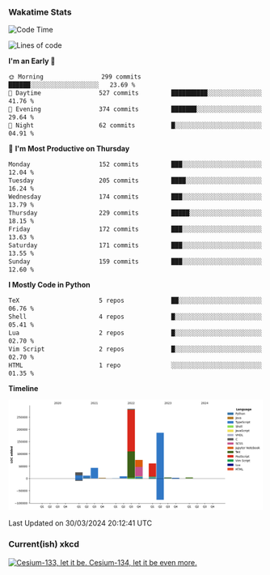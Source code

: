 ### Wakatime Stats
<!--START_SECTION:waka-->
![Code Time](http://img.shields.io/badge/Code%20Time-2%2C430%20hrs%2022%20mins-blue)

![Lines of code](https://img.shields.io/badge/From%20Hello%20World%20I%27ve%20Written-706.0%20thousand%20lines%20of%20code-blue)

**I'm an Early 🐤** 

```text
🌞 Morning                299 commits         ██████░░░░░░░░░░░░░░░░░░░   23.69 % 
🌆 Daytime                527 commits         ██████████░░░░░░░░░░░░░░░   41.76 % 
🌃 Evening                374 commits         ███████░░░░░░░░░░░░░░░░░░   29.64 % 
🌙 Night                  62 commits          █░░░░░░░░░░░░░░░░░░░░░░░░   04.91 % 
```
📅 **I'm Most Productive on Thursday** 

```text
Monday                   152 commits         ███░░░░░░░░░░░░░░░░░░░░░░   12.04 % 
Tuesday                  205 commits         ████░░░░░░░░░░░░░░░░░░░░░   16.24 % 
Wednesday                174 commits         ███░░░░░░░░░░░░░░░░░░░░░░   13.79 % 
Thursday                 229 commits         █████░░░░░░░░░░░░░░░░░░░░   18.15 % 
Friday                   172 commits         ███░░░░░░░░░░░░░░░░░░░░░░   13.63 % 
Saturday                 171 commits         ███░░░░░░░░░░░░░░░░░░░░░░   13.55 % 
Sunday                   159 commits         ███░░░░░░░░░░░░░░░░░░░░░░   12.60 % 
```


**I Mostly Code in Python** 

```text
TeX                      5 repos             ██░░░░░░░░░░░░░░░░░░░░░░░   06.76 % 
Shell                    4 repos             █░░░░░░░░░░░░░░░░░░░░░░░░   05.41 % 
Lua                      2 repos             █░░░░░░░░░░░░░░░░░░░░░░░░   02.70 % 
Vim Script               2 repos             █░░░░░░░░░░░░░░░░░░░░░░░░   02.70 % 
HTML                     1 repo              ░░░░░░░░░░░░░░░░░░░░░░░░░   01.35 % 
```



**Timeline**

![Lines of Code chart](https://raw.githubusercontent.com/joshuajeschek/joshuajeschek/main/assets/bar_graph.png)


 Last Updated on 30/03/2024 20:12:41 UTC
<!--END_SECTION:waka-->

### Current(ish) xkcd
<a id="xkcd-a" title="Cesium-133, let it be. Cesium-134, let it be even more." href="https://www.xkcd.com" target="_blank">
        <img align="center" id="xkcd-img" src="https://imgs.xkcd.com/comics/periodic_table_regions.png" alt="Cesium-133, let it be. Cesium-134, let it be even more." height=300 />
</a>
